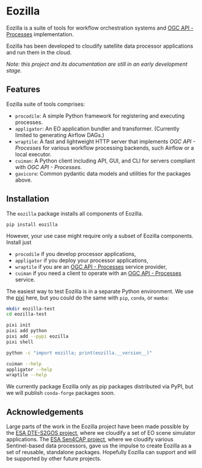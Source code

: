 # Eozilla

Eozilla is a suite of tools for workflow orchestration systems and
[OGC API - Processes](https://github.com/opengeospatial/ogcapi-processes)
implementation.

Eozilla has been developed to cloudify satellite data processor applications and 
run them in the cloud.

_Note: this project and its documentation are still in an early development stage._

## Features

Eozilla suite of tools comprises:

* `procodile`: A simple Python framework for registering and executing processes.
* `appligator`: An EO application bundler and transformer.
   (Currently limited to generating Airflow DAGs.)
* `wraptile`: A fast and lightweight HTTP server that implements _OGC API - Processes_
   for various workflow processing backends, such Airflow or a local executor.
* `cuiman`: A Python client including API, GUI, and CLI for servers
   compliant with _OGC API - Processes_.
* `gavicore`: Common pydantic data models and utilities for the packages above.

## Installation

The `eozilla` package installs all components of Eozilla.

```commandline
pip install eozilla
```

However, your use case might require only a subset of Eozilla components.
Install just

- `procodile` if you develop processor applications,
- `appligator` if you deploy your processor applications,
- `wraptile` if you are an [OGC API - Processes](https://github.com/opengeospatial/ogcapi-processes) service provider,
- `cuiman` if you need a client to operate with an [OGC API - Processes](https://github.com/opengeospatial/ogcapi-processes) service.

The easiest way to test Eozilla is in a separate Python environment.
We use the [pixi](https://pixi.sh/) here, but you could do the same with
`pip`, `conda`, or `mamba`:

```bash
mkdir eozilla-test
cd eozilla-test

pixi init
pixi add python
pixi add --pypi eozilla
pixi shell

python -c "import eozilla; print(eozilla.__version__)"

cuiman --help
appligator --help
wraptile --help
```

We currently package Eozilla only as pip packages distributed via PyPI, but
we will publish `conda-forge` packages soon.

## Acknowledgements

Large parts of the work in the Eozilla project have been made possible by the
[ESA DTE-S2GOS project](https://dte-s2gos.rayference.eu/about/), where we cloudify a set of EO scene simulator
applications. The [ESA Sen4CAP project](https://www.esa-sen4cap.org/), where we
cloudify various Sentinel-based data processors, gave us the impulse to create
Eozilla as a set of reusable, standalone packages.
Hopefully Eozilla can support and will be supported by other future projects.
